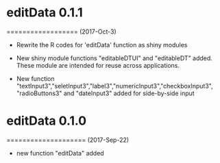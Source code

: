 # editData 0.1.1
==================
(2017-Oct-3)

* Rewrite the R codes for 'editData' function as shiny modules

* New shiny module functions "editableDTUI" and "editableDT" added. These module are intended for reuse across applications. 

* New function "textInput3","seletInput3","label3","numericInput3","checkboxInput3",
"radioButtons3" and "dateInput3" added for side-by-side input
 
# editData 0.1.0
====================
(2017-Sep-22)

* new function "editData" added
